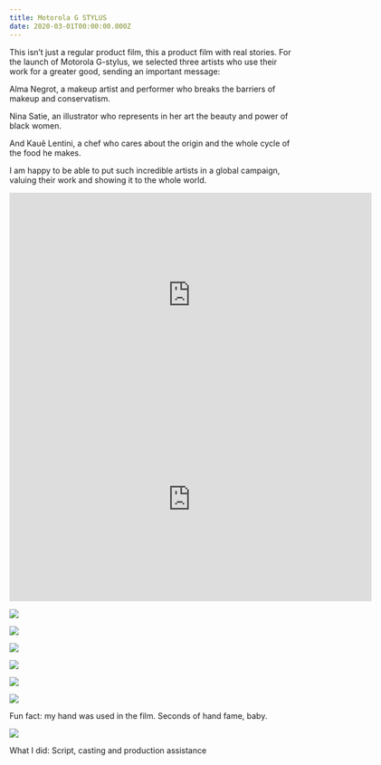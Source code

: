 ```yaml
---
title: Motorola G STYLUS
date: 2020-03-01T00:00:00.000Z
---
```


  <div class="text-idea">
This isn’t just a regular product film, this a product film with real stories. For the launch of Motorola G-stylus, we selected three artists who use their work for a greater good, sending an important message: 

Alma Negrot, a makeup artist and performer who breaks the barriers of makeup and conservatism. 

Nina Satie, an illustrator who represents in her art the beauty and power of black women.

And Kauê Lentini, a chef who cares about the origin and the whole cycle of the food he makes.

I am happy to be able to put such incredible artists in a global campaign, valuing their work and showing it to the whole world.

</div>

<iframe src="https://player.vimeo.com/video/504770458?h=5d7585046d&title=0&byline=0&portrait=0" width="640" height="362" frameborder="0" allow="autoplay; fullscreen; picture-in-picture" allowfullscreen></iframe>

<iframe src="https://player.vimeo.com/video/516624384?byline=0&portrait=0" width="640" height="360" frameborder="0" allow="autoplay; fullscreen; picture-in-picture" allowfullscreen></iframe>

  </div>

<div class="img-row">

![](https://ucarecdn.com/506c3085-fbea-4f53-8f81-e4f32e248837/)

![](https://ucarecdn.com/dacd2782-4ecb-46a0-a6e8-3be952834186/)

![](https://ucarecdn.com/0bcf4fca-6371-44d1-8559-76baf378387a/)

  </div>

<div class="img-row">

![](https://ucarecdn.com/4ccbc478-abf9-4e79-9370-5b17dab6352d/)

![](https://ucarecdn.com/b13d4d36-e652-4af8-af35-e95b23e5eedf/)

![](https://ucarecdn.com/f9becb63-8a90-48f3-940a-b9254d29c699/)

  </div>

Fun fact: my hand was used in the film. Seconds of hand fame, baby.

![](https://ucarecdn.com/d84c6152-2e3d-4b56-8de1-5103f9136de9/)

What I did: Script, casting and production assistance